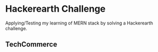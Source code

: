 # Hackerearth Challenge

Applying/Testing my learning of MERN stack by solving a Hackerearth challenge.


## TechCommerce
